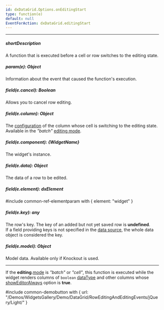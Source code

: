 ```yaml
---
id: dxDataGrid.Options.onEditingStart
type: function(e)
default: null
EventForAction: dxDataGrid.editingStart
---
```

---
##### shortDescription
A function that is executed before a cell or row switches to the editing state.

##### param(e): Object
Information about the event that caused the function's execution.

##### field(e.cancel): Boolean
Allows you to cancel row editing.

##### field(e.column): Object
The [configuration](/Documentation/ApiReference/UI_Widgets/dxDataGrid/Configuration/columns/) of the column whose cell is switching to the editing state. Available in the *"batch"* [editing mode](/Documentation/ApiReference/UI_Widgets/dxDataGrid/Configuration/editing/#mode).

##### field(e.component): {WidgetName}
The widget's instance.

##### field(e.data): Object
The data of a row to be edited.

##### field(e.element): dxElement
#include common-ref-elementparam with { element: "widget" }

##### field(e.key): any
The row's key. The key of an added but not yet saved row is **undefined**.     
If a field providing keys is not specified in the [data source](/Documentation/ApiReference/UI_Widgets/dxDataGrid/Configuration/#dataSource), the whole data object is considered the key.

##### field(e.model): Object
Model data. Available only if Knockout is used.

---
If the **editing**.[mode](/Documentation/ApiReference/UI_Widgets/dxDataGrid/Configuration/editing/#mode) is *"batch"* or *"cell"*, this function is executed while the widget renders columns of `boolean` [dataType](/Documentation/ApiReference/UI_Widgets/dxDataGrid/Configuration/columns/#dataType) and other columns whose [showEditorAlways](/Documentation/ApiReference/UI_Widgets/dxDataGrid/Configuration/columns/#showEditorAlways) option is **true**.

#include common-demobutton with {
    url: "/Demos/WidgetsGallery/Demo/DataGrid/RowEditingAndEditingEvents/jQuery/Light/"
}